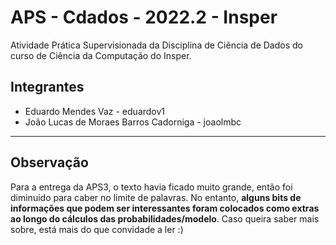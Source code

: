 # APS - Cdados - 2022.2 - Insper  
Atividade Prática Supervisionada da Disciplina de Ciência de Dados do curso de Ciência da Computação do Insper. 
## Integrantes
* Eduardo Mendes Vaz - eduardov1  
* João Lucas de Moraes Barros Cadorniga - joaolmbc

---

## Observação

Para a entrega da APS3, o texto havia ficado muito grande, então foi diminuido para caber no limite de palavras. No entanto, **alguns bits de informações que podem ser interessantes foram colocados como extras ao longo do cálculos das probabilidades/modelo**. Caso queira saber mais sobre, está mais do que convidade a ler :)